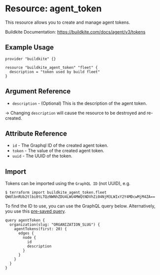 # Resource: agent_token

This resource allows you to create and manage agent tokens.

Buildkite Documentation: https://buildkite.com/docs/agent/v3/tokens

## Example Usage

```hcl
provider "buildkite" {}

resource "buildkite_agent_token" "fleet" {
  description = "token used by build fleet"
}
```

## Argument Reference

* `description` - (Optional) This is the description of the agent token.

-> Changing `description` will cause the resource to be destroyed and re-created.

## Attribute Reference

* `id` - The Graphql ID of the created agent token.
* `token` - The value of the created agent token.
* `uuid` - The UUID of the token.


## Import

Tokens can be imported using the `GraphQL ID` (not UUID), e.g.

```
$ terraform import buildkite_agent_token.fleet QWdlbnRUb2tlbi0tLTQzNWNhZDU4LWU4MWQtNDVhZi04NjM3LWIxY2Y4MDcwMjM4ZA==
```

To find the ID to use, you can use the GraphQL query below. Alternatively, you use this [pre-saved query](https://buildkite.com/user/graphql/console/747fb309-e2f3-452a-aea3-ee3962a7e92b).

```
query agentToken {
  organization(slug: "ORGANIZATION_SLUG") {
    agentTokens(first: 20) {
      edges {
        node {
          id
          description
        }
      }
    }
  }
}
```
